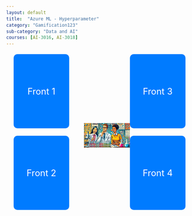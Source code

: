 ```yaml
---
layout: default
title:  "Azure ML - Hyperparameter"
category: "Gamification123"
sub-category: "Data and AI"
courses: [AI-3016, AI-3018]
---
```

<div class="custom-container">
    <div class="card-container">
        <div class="card">
            <div class="card-front">Front 1</div>
            <div class="card-back">Back 1</div>
        </div>
        <div class="card">
            <div class="card-front">Front 2</div>
            <div class="card-back">Back 2</div>
        </div>
    </div>
    <a href="./images/ai2.png">
        <img src="./images/ai2.png" alt="Alex is joined by a team of sidekicks" class="center-image">
    </a>
    <div class="card-container">
        <div class="card">
            <div class="card-front">Front 3</div>
            <div class="card-back">Back 3</div>
        </div>
        <div class="card">
            <div class="card-front">Front 4</div>
            <div class="card-back">Back 4</div>
        </div>
    </div>
</div>

<style>
.custom-container {
    display: flex;
    align-items: center;
    justify-content: center;
    margin-top: 20px; /* Adjust as needed to fit your layout */
}

.card-container {
    display: flex;
    flex-direction: column;
    margin: 0 20px;
}

.card {
    width: 150px;
    height: 200px;
    perspective: 1000px;
    margin-bottom: 20px;
    position: relative;
}

.card-front, .card-back {
    width: 100%;
    height: 100%;
    position: absolute;
    backface-visibility: hidden;
    display: flex;
    justify-content: center;
    align-items: center;
    font-size: 24px;
    color: white;
    border-radius: 10px;
    transition: transform 0.6s;
}

.card-front {
    background-color: #007bff;
}

.card-back {
    background-color: #28a745;
    transform: rotateY(180deg);
}

.card:hover .card-front {
    transform: rotateY(180deg);
}

.card:hover .card-back {
    transform: rotateY(360deg);
}

.center-image {
    width: 300px;
    height: auto;
    margin: 0 20px;
}
</style>

